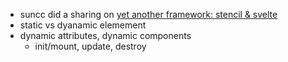- suncc did a sharing on [yet another framework: stencil & svelte](https://slides.com/chenchensun/deck)
- static vs dyanamic elemement
- dynamic attributes, dynamic components
  - init/mount, update, destroy